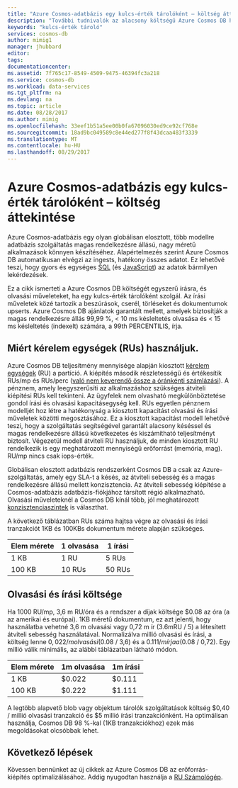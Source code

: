 ```yaml
---
title: "Azure Cosmos-adatbázis egy kulcs-érték tárolóként – költség áttekintése |} Microsoft Docs"
description: "További tudnivalók az alacsony költségű Azure Cosmos DB használatával egy kulcs-érték tárolóként."
keywords: "kulcs-érték tároló"
services: cosmos-db
author: mimig1
manager: jhubbard
editor: 
tags: 
documentationcenter: 
ms.assetid: 7f765c17-8549-4509-9475-46394fc3a218
ms.service: cosmos-db
ms.workload: data-services
ms.tgt_pltfrm: na
ms.devlang: na
ms.topic: article
ms.date: 08/28/2017
ms.author: mimig
ms.openlocfilehash: 33eef1b51a5ee00b0fa67096030ed9ce92cf768e
ms.sourcegitcommit: 18ad9bc049589c8e44ed277f8f43dcaa483f3339
ms.translationtype: MT
ms.contentlocale: hu-HU
ms.lasthandoff: 08/29/2017
---
```

# <a name="azure-cosmos-db-as-a-key-value-store--cost-overview"></a>Azure Cosmos-adatbázis egy kulcs-érték tárolóként – költség áttekintése

Azure Cosmos-adatbázis egy olyan globálisan elosztott, több modellre adatbázis szolgáltatás magas rendelkezésre állású, nagy méretű alkalmazások könnyen készítéséhez. Alapértelmezés szerint Azure Cosmos DB automatikusan elvégzi az ingests, hatékony összes adatot. Ez lehetővé teszi, hogy gyors és egységes [SQL](documentdb-sql-query.md) (és [JavaScript](programming.md)) az adatok bármilyen lekérdezések. 

Ez a cikk ismerteti a Azure Cosmos DB költségét egyszerű írásra, és olvasási műveleteket, ha egy kulcs-érték tárolóként szolgál. Az írási műveletek közé tartozik a beszúrások, cserél, törléseket és dokumentumok upserts. Azure Cosmos DB ajánlatok garantált mellett, amelyek biztosítják a magas rendelkezésre állás 99,99 %, < 10 ms késleltetés olvasása és < 15 ms késleltetés (indexelt) számára, a 99th PERCENTILIS, írja. 

## <a name="why-we-use-request-units-rus"></a>Miért kérelem egységek (RUs) használjuk.

Azure Cosmos DB teljesítmény mennyisége alapján kiosztott [kérelem egységek](request-units.md) (RU) a partíció. A kiépítés második részletességű és értékesítik RUs/mp és RUs/perc ([való nem keverendő össze a óránkénti számlázási](https://azure.microsoft.com/pricing/details/cosmos-db/)). A pénznem, amely leegyszerűsíti az alkalmazáshoz szükséges átviteli kiépítési RUs kell tekinteni. Az ügyfelek nem olvasható megkülönböztetése gondol írási és olvasási kapacitásegység kell. RUs egyetlen pénznem modelljét hoz létre a hatékonyság a kiosztott kapacitást olvasási és írási műveletek közötti megosztásához. Ez a kiosztott kapacitást modell lehetővé teszi, hogy a szolgáltatás segítségével garantált alacsony késéssel és magas rendelkezésre állású következetes és kiszámítható teljesítményt biztosít. Végezetül modell átviteli RU használjuk, de minden kiosztott RU rendelkezik is egy meghatározott mennyiségű erőforrást (memória, mag). RU/mp nincs csak iops-érték.

Globálisan elosztott adatbázis rendszerként Cosmos DB a csak az Azure-szolgáltatás, amely egy SLA-t a késés, az átviteli sebesség és a magas rendelkezésre állású mellett konzisztencia. Az átviteli sebesség kiépítése a Cosmos-adatbázis adatbázis-fiókjához társított régió alkalmazható. Olvasási műveleteknél a Cosmos DB kínál több, jól meghatározott [konzisztenciaszintek](consistency-levels.md) is választhat. 

A következő táblázatban RUs száma hajtsa végre az olvasási és írási tranzakciót 1KB és 100KBs dokumentum mérete alapján szükséges.

|Elem mérete|1 olvasása|1 írási|
|-------------|------|-------|
|1 KB|1 RU|5 RUs|
|100 KB|10 RUs|50 RUs|

## <a name="cost-of-reads-and-writes"></a>Olvasási és írási költsége

Ha 1000 RU/mp, 3,6 m RU/óra és a rendszer a díjak költsége $0.08 az óra (a az amerikai és európai). 1KB méretű dokumentum, ez azt jelenti, hogy használatba vehetné 3,6 m olvasási vagy 0,72 m ír (3.6mRU / 5) a létesített átviteli sebesség használatával. Normalizálva millió olvasási és írási, a költség lenne $0,022 /m olvasási ($0.08 / 3,6) és a $0.111/ m írja a ($0.08 / 0,72). Egy millió válik minimális, az alábbi táblázatban látható módon.

|Elem mérete|1m olvasása|1m írási|
|-------------|-------|--------|
|1 KB|$0.022|$0.111|
|100 KB|$0.222|$1.111|


A legtöbb alapvető blob vagy objektum tárolók szolgáltatások költség $0,40 / millió olvasási tranzakció és $5 millió írási tranzakciónként. Ha optimálisan használja, Cosmos DB 98 %-kal (1KB tranzakciókhoz) ezek más megoldásokat olcsóbbak lehet.

## <a name="next-steps"></a>Következő lépések

Kövessen bennünket az új cikkek az Azure Cosmos DB az erőforrás-kiépítés optimalizálásához. Addig nyugodtan használja a [RU Számológép](https://www.documentdb.com/capacityplanner).

